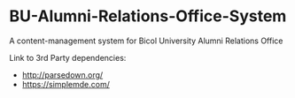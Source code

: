 # BU-Alumni-Relations-Office-System
A content-management system for Bicol University Alumni Relations Office

Link to 3rd Party dependencies:

* http://parsedown.org/
* https://simplemde.com/
